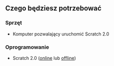 ## Czego będziesz potrzebować

### Sprzęt

+ Komputer pozwalający uruchomić Scratch 2.0

### Oprogramowanie

+ Scratch 2.0 ([online](https://scratch.mit.edu/projects/editor/) lub [offline](https://scratch.mit.edu/scratch2download/))
